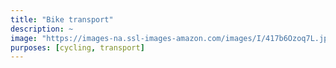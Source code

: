 ```yaml
---
title: "Bike transport"
description: ~
image: "https://images-na.ssl-images-amazon.com/images/I/417b6Ozoq7L.jpg"
purposes: [cycling, transport]
---
```

